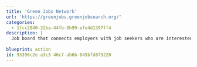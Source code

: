 ```yaml
---
title: 'Green Jobs Network'
url: 'https://greenjobs.greenjobsearch.org/'
categories:
  - 1fcc2840-32ba-44fb-9b99-efe4d1397ff4
description: |
  Job board that connects employers with job seekers who are interested in jobs that focus on environmental or social responsibility. Not just tech jobs like some of these boards, they cover all sorts of jobs.
  
blueprint: action
id: 93396c2e-a3c3-46c7-ab6b-045bfd8f9220
---
```

